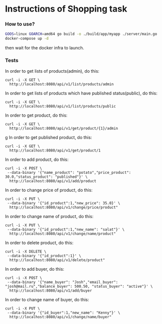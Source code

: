 # Instructions of Shopping task

### How to use?

```sh
GOOS=linux GOARCH=amd64 go build -o ./build/app/myapp ./server/main.go
docker-compose up -d
```

then wait for the docker infra to launch.

### Tests

In order to get lists of products(admin), do this:

```
curl -i -X GET \
  http://localhost:8080/api/v1/list/products/admin
  ```

In order to get lists of products which have published status(public), do this:

```
curl -i -X GET \
  http://localhost:8080/api/v1/list/products/public
```

In order to get product, do this:

```
curl -i -X GET \
  http://localhost:8080/api/v1/get/product/{1}/admin
  ```

g
 In order to get published product, do this:

```
curl -i -X GET \
  http://localhost:8080/api/v1/get/product/1
  ```

In order to add product, do this:

```
curl -i -X POST \
 --data-binary '{"name_product": "potato","price_product": 30.0,"status_product": "published"}' \
  http://localhost:8080/api/v1/add/product
  ```

 In order to change price of product, do this:

```
curl -i -X PUT \
 --data-binary '{"id_product":1,"new_price": 35.0}' \
  http://localhost:8080/api/v1/change/price/product"
  ```

 In order to change name of product, do this:

```
curl -i -X PUT \
 --data-binary '{"id_product":1,"new_name": "salat"}' \
  http://localhost:8080/api/v1/change/name/product"
  ```


 In order to delete product, do this:

```
curl -i -X DELETE \
 --data-binary '{"id_product":1}' \
  http://localhost:8080/api/v1/delete/product"
  ```



In order to add buyer, do this:

```
curl -i -X POST \
 --data-binary '{"name_buyer": "Josh","email_buyer": "josh@mail.ru","balance_buyer": 500.50, "status_buyer": "active"}' \
  http://localhost:8080/api/v1/add/buyer
  ```

 In order to change name of buyer, do this:

```
curl -i -X PUT \
 --data-binary '{"id_buyer":1,"new_name": "Kenny"}' \
  http://localhost:8080/api/v1/change/name/buyer"
  ```
